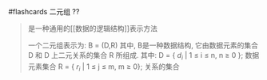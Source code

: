 
#flashcards  二元组
??
>是一种通用的[[数据的逻辑结构]]表示方法
>
>一个二元组表示为:
>B = (D,R)
>其中, B是一种数据结构, 它由数据元素的集合 D 和 D 上二元关系的集合 R 所组成.
>其中:
>	D = { $d_{i}$ | 1 $\leqslant$  i $\leqslant$  n, n $\geqslant$ 0 };  数据元素集合
>	R = { $r_{i}$ | 1 $\leqslant$ j $\leqslant$ m,  m $\geqslant$ 0};  关系的集合
>	
